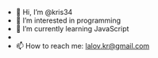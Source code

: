 - 👋 Hi, I’m @kris34
- 👀 I’m interested in programming
- 🌱 I’m currently learning JavaScript
-
- 📫 How to reach me: lalov.kr@gmail.com

<!---
kris34/kris34 is a ✨ special ✨ repository because its `README.md` (this file) appears on your GitHub profile.
You can click the Preview link to take a look at your changes.
--->
